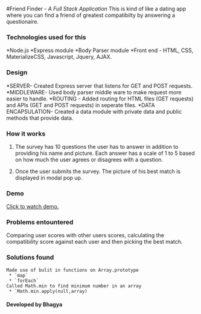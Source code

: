 #Friend Finder - *A Full Stack Application*
This is kind of like a dating app where you can find a friend of greatest compatibilty by answering a questionaire. 

### Technologies used for this 
*Node.js
*Express module
*Body Parser module
*Front end - HTML, CSS, MaterializeCSS, Javascript, Jquery, AJAX.

### Design
*SERVER- Created Express server that listens for GET and POST requests.
*MIDDLEWARE- Used body parser middle ware to make request more easier to handle.
*ROUTING - Added routing for HTML files (GET requests) and APIs (GET and POST requests) in seperate files.
*DATA ENCAPSULATION- Created a data module with private data and public methods that provide data.

### How it works
1. The survey has 10 questions the user has to answer in addition to providing his name and picture. Each answer has a scale of 1 to 5 based on how much the user agrees or disagrees with a question.

2. Once the user submits the survey. The picture of his best match is displayed in modal pop up.
 
### Demo
[Click to watch demo.](https://lit-stream-57477.herokuapp.com)

### Problems entountered         
Comparing user scores with other users scores, calculating the compatibility score against each user and then picking the best match.

### Solutions found
	Made use of bulit in functions on Array.prototype
	 * `map`
	 * `forEach`
	Called Math.min to find minimum number in an array
	 * `Math.min.apply(null,array)
	


#### Developed by Bhagya